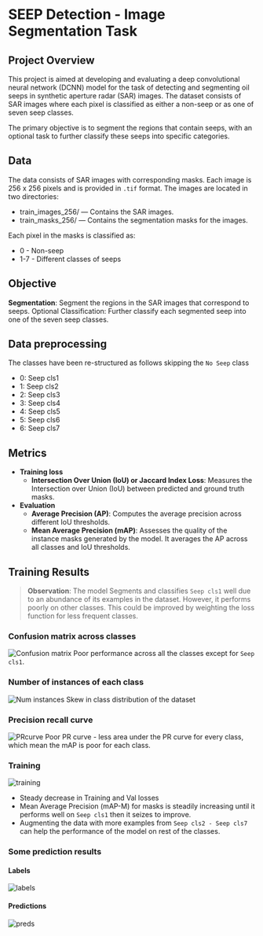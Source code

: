 # SEEP Detection - Image Segmentation Task
## Project Overview
This project is aimed at developing and evaluating a deep convolutional neural network (DCNN) model for the task of detecting and segmenting oil seeps in synthetic aperture radar (SAR) images. The dataset consists of SAR images where each pixel is classified as either a non-seep or as one of seven seep classes.

The primary objective is to segment the regions that contain seeps, with an optional task to further classify these seeps into specific categories.

## Data
The data consists of SAR images with corresponding masks. Each image is 256 x 256 pixels and is provided in `.tif` format. The images are located in two directories:

- train_images_256/ — Contains the SAR images.
- train_masks_256/ — Contains the segmentation masks for the images.

Each pixel in the masks is classified as:

- 0 - Non-seep
- 1-7 - Different classes of seeps
## Objective
**Segmentation**: Segment the regions in the SAR images that correspond to seeps.
Optional Classification: Further classify each segmented seep into one of the seven seep classes.

## Data preprocessing
The classes have been re-structured as follows skipping the `No Seep` class
- 0: Seep cls1
- 1: Seep cls2
- 2: Seep cls3
- 3: Seep cls4
- 4: Seep cls5
- 5: Seep cls6
- 6: Seep cls7

## Metrics
- **Training loss** 
  - **Intersection Over Union (IoU) or Jaccard Index Loss**: Measures the Intersection over Union (IoU) between predicted and ground truth masks.
- **Evaluation**
  - **Average Precision (AP)**: Computes the average precision across different IoU thresholds.
  - **Mean Average Precision (mAP)**: Assesses the quality of the instance masks generated by the model. It averages the AP across all classes and IoU thresholds.

## Training Results
> **Observation**: The model Segments and classifies `Seep cls1` well due to an abundance of its examples in the dataset. However, it performs poorly on other classes. This could be improved by weighting the loss function for less frequent classes.
### Confusion matrix across classes
![Confusion matrix](runs\segment\train\confusion_matrix_normalized.png)
Poor performance across all the classes except for `Seep cls1`. 

### Number of instances of each class
![Num instances](runs\segment\train\num_instances.png)
Skew in class distribution of the dataset

### Precision recall curve
![PRcurve](runs\segment\train\MaskPR_curve.png)
Poor PR curve - less area under the PR curve for every class, which mean the mAP is poor for each class.

### Training
![training](runs\segment\train\results.png)
- Steady decrease in Training and Val losses
- Mean Average Precision (mAP-M) for masks is steadily increasing until it performs well on `Seep cls1` then it seizes to improve. 
- Augmenting the data with more examples from `Seep cls2 - Seep cls7` can help the performance of the model on rest of the classes.

### Some prediction results
#### Labels
![labels](runs\segment\train\val_batch0_labels.jpg)

#### Predictions
![preds](runs\segment\train\val_batch0_pred.jpg)
